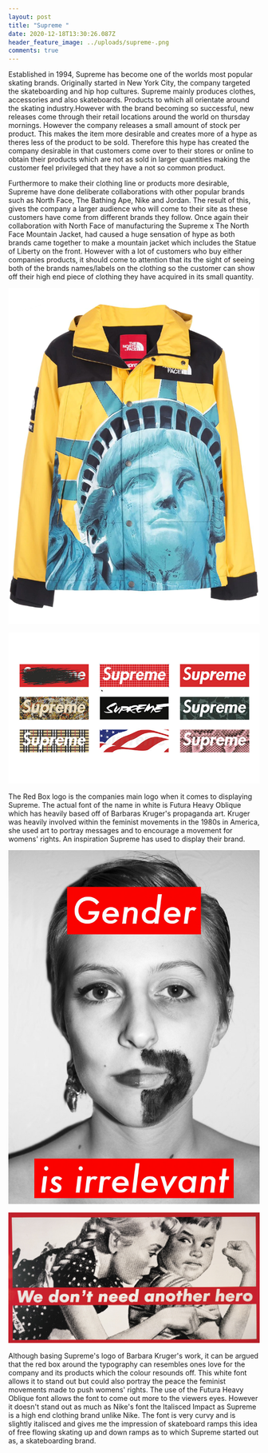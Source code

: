 ```yaml
---
layout: post
title: "Supreme "
date: 2020-12-18T13:30:26.087Z
header_feature_image: ../uploads/supreme-.png
comments: true
---
```

Established in 1994, Supreme has become one of the worlds most popular skating brands. Originally started in New York City, the company targeted the skateboarding and hip hop cultures. Supreme mainly produces clothes, accessories and also skateboards. Products to which all orientate around the skating industry.However with the brand becoming so successful, new releases come through their retail locations around the world on thursday mornings. However the company releases a small amount of stock per product. This makes the item more desirable and creates more of a hype as theres less of the product to be sold. Therefore this hype has created the company desirable in that customers come over to their stores or online to obtain their products which are not as sold in larger quantities making the customer feel privileged that they have a not so common product.

Furthermore to make their clothing line or products more desirable, Supreme have done deliberate collaborations with other popular brands such as North Face, The Bathing Ape, Nike and Jordan. The result of this, gives the company a larger audience who will come to their site as these customers have come from different brands they follow. Once again their collaboration with North Face of manufacturing the Supreme x The North Face Mountain Jacket, had caused a huge sensation of hype as both brands came together to make a mountain jacket which includes the Statue of Liberty on the front. However with a lot of customers who buy either companies products, it should come to attention that its the sight of seeing both of the brands names/labels on the clothing so the customer can show off their high end piece of clothing they have acquired in its small quantity.

![](../uploads/state-of-liberty-.webp)

![](../uploads/multiple-supreme-.jpg)

The Red Box logo is the companies main logo when it comes to displaying Supreme. The actual font of the name in white is Futura Heavy Oblique which has heavily based off of Barbaras Kruger's propaganda art. Kruger was heavily involved within the feminist movements in the 1980s in America, she used art to portray messages and to encourage a movement for womens' rights. An inspiration Supreme has used to display their brand. 

![](../uploads/barbara.jpg)

![](../uploads/kruger-.jpg)

Although basing Supreme's logo of Barbara Kruger's work, it can be argued that the red box around the typography can resembles ones love for the company and its products which the colour resounds off. This white font allows it to stand out but could also portray the peace the feminist movements made to push womens' rights. The use of the Futura Heavy Oblique font allows the font to come out more to the viewers eyes. However it doesn't stand out as much as Nike's font the Italisced Impact as Supreme is a high end clothing brand unlike Nike. The font is very curvy and is slightly italisced and gives me the impression of skateboard ramps this idea of free flowing skating up and down ramps as to which Supreme started out as, a skateboarding brand.